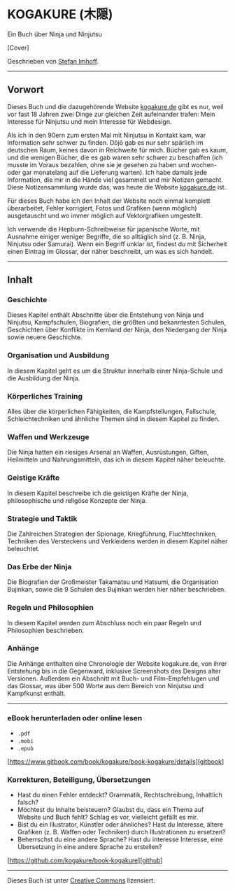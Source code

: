 # KOGAKURE (木隠)
Ein Buch über Ninja und Ninjutsu

[Cover]

Geschrieben von [Stefan Imhoff].

----

## Vorwort

Dieses Buch und die dazugehörende Website [kogakure.de] gibt es nur, weil vor fast 18 Jahren zwei Dinge zur gleichen Zeit aufeinander trafen: Mein Interesse für Ninjutsu und mein Interesse für Webdesign.

Als ich in den 90ern zum ersten Mal mit Ninjutsu in Kontakt kam, war Information sehr schwer zu finden. Dōjō gab es nur sehr spärlich im deutschen Raum, keines davon in Reichweite für mich. Bücher gab es kaum, und die wenigen Bücher, die es gab waren sehr schwer zu beschaffen (ich musste im Voraus bezahlen, ohne sie je gesehen zu haben und wochen- oder gar monatelang auf die Lieferung warten). Ich habe damals jede Information, die mir in die Hände viel gesammelt und mir Notizen gemacht. Diese Notizensammlung wurde das, was heute die Website [kogakure.de] ist.

Für dieses Buch habe ich den Inhalt der Website noch einmal komplett überarbeitet, Fehler korrigiert, Fotos und Grafiken (wenn möglich) ausgetauscht und wo immer möglich auf Vektorgrafiken umgestellt.

Ich verwende die Hepburn-Schreibweise für japanische Worte, mit Ausnahme einiger weniger Begriffe, die so alltäglich sind (z. B. Ninja, Ninjutsu oder Samurai). Wenn ein Begriff unklar ist, findest du mit Sicherheit einen Eintrag im Glossar, der näher beschreibt, um was es sich handelt.

----

## Inhalt

### Geschichte

Dieses Kapitel enthält Abschnitte über die Entstehung von Ninja und Ninjutsu, Kampfschulen, Biografien, die größten und bekanntesten Schulen, Geschichten über Konflikte im Kernland der Ninja, den Niedergang der Ninja sowie neuere Geschichte.

### Organisation und Ausbildung

In diesem Kapitel geht es um die Struktur innerhalb einer Ninja-Schule und die Ausbildung der Ninja.

### Körperliches Training

Alles über die körperlichen Fähigkeiten, die Kampfstellungen, Fallschule, Schleichtechniken und ähnliche Themen sind in diesem Kapitel zu finden.

### Waffen und Werkzeuge

Die Ninja hatten ein riesiges Arsenal an Waffen, Ausrüstungen, Giften, Heilmitteln und Nahrungsmitteln, das ich in diesem Kapitel näher beleuchte.

### Geistige Kräfte

In diesem Kapitel beschreibe ich die geistigen Kräfte der Ninja, philosophische und religöse Konzepte der Ninja.

### Strategie und Taktik

Die Zahlreichen Strategien der Spionage, Kriegführung, Fluchttechniken, Techniken des Versteckens und Verkleidens werden in diesem Kapitel näher beleuchtet.

### Das Erbe der Ninja

Die Biografien der Großmeister Takamatsu und Hatsumi, die Organisation Bujinkan, sowie die 9 Schulen des Bujinkan werden hier näher beschrieben.

### Regeln und Philosophien

In diesem Kapitel werden zum Abschluss noch ein paar Regeln und Philosophien beschrieben.

### Anhänge

Die Anhänge enthalten eine Chronologie der Website kogakure.de, von ihrer Entstehung bis in die Gegenward, inklusive Screenshots des Designs alter Versionen. Außerdem ein Abschnitt mit Buch- und Film-Empfehlugen und das Glossar, was über 500 Worte aus dem Bereich von Ninjutsu und Kampfkunst enthält.

----

### eBook herunterladen oder online lesen

- `.pdf`
- `.mobi`
- `.epub`

[https://www.gitbook.com/book/kogakure/book-kogakure/details][gitbook]

### Korrekturen, Beteiligung, Übersetzungen

- Hast du einen Fehler entdeckt? Grammatik, Rechtschreibung, Inhaltlich falsch?
- Möchtest du Inhalte beisteuern? Glaubst du, dass ein Thema auf Website und Buch fehlt? Schlag es vor, vielleicht gefällt es mir.
- Bist du ein Illustrator, Künstler oder ähnliches? Hast du Interesse, ältere Grafiken (z. B. Waffen oder Techniken) durch Illustrationen zu ersetzen?
- Beherrschst du eine andere Sprache? Hast du interesse Interesse, eine Übersetzung in eine andere Sprache zu erstellen?

[https://github.com/kogakure/book-kogakure][github]

----

Dieses Buch ist unter [Creative Commons][cc] lizensiert.


  [kogakure.de]: https://kogakure.de
  [Stefan Imhoff]: https://stefanimhoff.de
  [gitbook]: https://www.gitbook.com/book/kogakure/book-kogakure/details
  [github]: https://github.com/kogakure/book-kogakure
  [cc]: https://creativecommons.org/licenses/by-nc/4.0/deed.de
